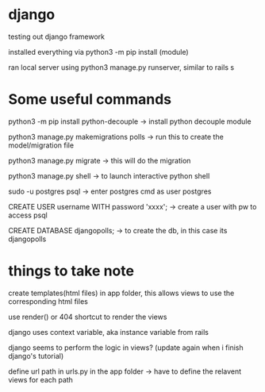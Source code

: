 # django
testing out django framework

installed everything via python3 -m pip install (module)

ran local server using python3 manage.py runserver, similar to rails s

# Some useful commands

python3 -m pip install python-decouple -> install python decouple module

python3 manage.py makemigrations polls -> run this to create the model/migration file

python3 manage.py migrate -> this will do the migration

python3 manage.py shell -> to launch interactive python shell

sudo -u postgres psql -> enter postgres cmd as user postgres

CREATE USER username WITH password 'xxxx'; -> create a user with pw to access psql

CREATE DATABASE djangopolls; -> to create the db, in this case its djangopolls

# things to take note

create templates(html files) in app folder, this allows views to use the corresponding html files

use render() or 404 shortcut to render the views

django uses context variable, aka instance variable from rails

django seems to perform the logic in views? (update again when i finish django's tutorial)

define url path in urls.py in the app folder -> have to define the relavent views for each path
